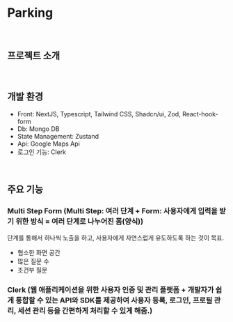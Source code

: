 # Parking

<br>

## 프로젝트 소개

<br>

## 개발 환경

- Front: NextJS, Typescript, Tailwind CSS, Shadcn/ui, Zod, React-hook-form
- Db: Mongo DB
- State Management: Zustand
- Api: Google Maps Api
- 로그인 기능: Clerk

<br>

## 주요 기능

### Multi Step Form (Multi Step: 여러 단계 + Form: 사용자에게 입력을 받기 위한 방식 = 여러 단계로 나누어진 폼(양식))

단계를 통해서 하나씩 노출을 하고, 사용자에게 자연스럽게 유도하도록 하는 것이 목표.

- 협소한 화면 공간
- 많은 질문 수
- 조건부 질문

### Clerk (웹 애플리케이션을 위한 사용자 인증 및 관리 플랫폼 + 개발자가 쉽게 통합할 수 있는 API와 SDK를 제공하여 사용자 등록, 로그인, 프로필 관리, 세션 관리 등을 간편하게 처리할 수 있게 해줌.)
